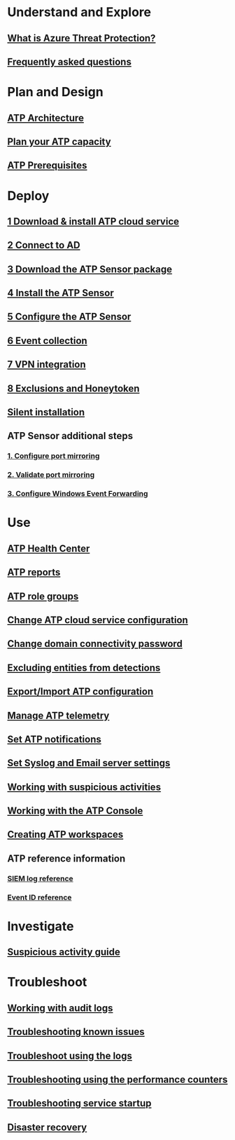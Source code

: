 # Understand and Explore
## [What is Azure Threat Protection?](what-is-atp.md)
## [Frequently asked questions](atp-technical-faq.md)
# Plan and Design
## [ATP Architecture](atp-architecture.md)
## [Plan your ATP capacity](atp-capacity-planning.md)
## [ATP Prerequisites](atp-prerequisites.md)
# Deploy
## [1 Download & install ATP cloud service](install-atp-step1.md)
## [2 Connect to AD](install-atp-step2.md)
## [3 Download the ATP Sensor package](install-atp-step3.md)
## [4 Install the ATP Sensor](install-atp-step4.md)
## [5 Configure the ATP Sensor](install-atp-step5.md)
## [6 Event collection](install-atp-step6.md)
## [7 VPN integration](vpn-integration-install-step.md)
## [8 Exclusions and Honeytoken](install-atp-step7.md)
## [Silent installation](ATP-silent-installation.md)
## ATP Sensor additional steps
### [1. Configure port mirroring](configure-port-mirroring.md)
### [2. Validate port mirroring](validate-port-mirroring.md)
### [3. Configure Windows Event Forwarding](configure-event-collection.md)
# Use
## [ATP Health Center](atp-health-center.md)
## [ATP reports](reports.md)
## [ATP role groups](atp-role-groups.md)
## [Change ATP cloud service configuration](modifying-atp-center-configuration.md)
## [Change domain connectivity password](modifying-atp-config-dcpassword.md)
## [Excluding entities from detections](excluding-entities-from-detections.md)
## [Export/Import ATP configuration](ATP-configuration-file.md)
## [Manage ATP telemetry](manage-telemetry-settings.md)
## [Set ATP notifications](setting-atp-alerts.md)
## [Set Syslog and Email server settings](setting-syslog-email-server-settings.md)
## [Working with suspicious activities](working-with-suspicious-activities.md)
## [Working with the ATP Console](working-with-atp-console.md)
## [Creating ATP workspaces](atp-workspaces.md)
## ATP reference information
### [SIEM log reference](cef-format-sa.md)
### [Event ID reference](event-id-reference.md)
# Investigate
## [Suspicious activity guide](suspicious-activity-guide.md)
# Troubleshoot
## [Working with audit logs](troubleshoot-audit.md)
## [Troubleshooting known issues](troubleshooting-atp-known-errors.md)
## [Troubleshoot using the logs](troubleshooting-atp-using-logs.md)
## [Troubleshooting using the performance counters](troubleshooting-atp-using-perf-counters.md)
## [Troubleshooting service startup](troubleshooting-service-startup.md)
## [Disaster recovery](disaster-recovery.md)
